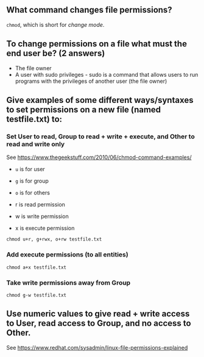 ## What command changes file permissions?
`chmod`, which is short for *change mode*.

## To change permissions on a file what must the end user be? (2 answers)
- The file owner
- A user with sudo privileges - sudo is a command that allows users to run programs with the privileges of another user (the file owner)

## Give examples of some different ways/syntaxes to set permissions on a new file (named testfile.txt) to:
###   Set User to read, Group to read + write + execute, and Other to read and write only
See <https://www.thegeekstuff.com/2010/06/chmod-command-examples/>
- `u` is for user
- `g` is for group
- `o` is for others

- r is read permission
- w is write permission
- x is execute permission

```
chmod u+r, g+rwx, o+rw testfile.txt
```

### Add execute permissions (to all entities)
    chmod a+x testfile.txt

### Take write permissions away from Group
```
chmod g-w testfile.txt
```
## Use numeric values to give read + write access to User, read access to Group, and no access to Other.
See https://www.redhat.com/sysadmin/linux-file-permissions-explained

